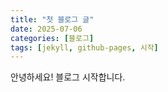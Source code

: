 ```yaml
---
title: "첫 블로그 글"
date: 2025-07-06
categories: [블로그]
tags: [jekyll, github-pages, 시작]
---
```


안녕하세요! 블로그 시작합니다.
